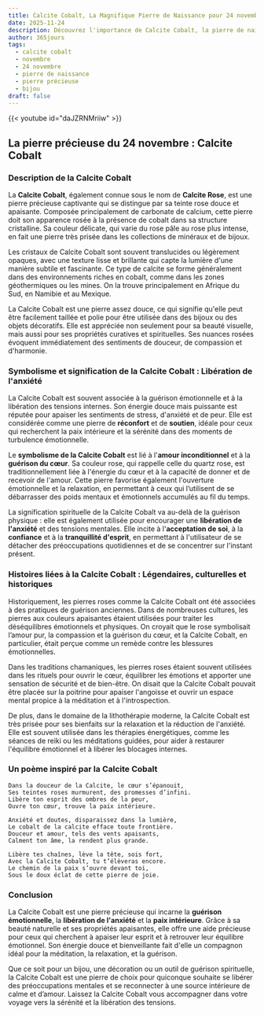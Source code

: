 ```yaml
---
title: Calcite Cobalt, La Magnifique Pierre de Naissance pour 24 novembre
date: 2025-11-24
description: Découvrez l'importance de Calcite Cobalt, la pierre de naissance du 24 novembre qui symbolise Libération de l'anxiété. Laissez sa beauté et sa signification illuminer votre journée.
author: 365jours
tags:
  - calcite cobalt
  - novembre
  - 24 novembre
  - pierre de naissance
  - pierre précieuse
  - bijou
draft: false
---
```


{{< youtube id="daJZRNMriiw" >}}


## La pierre précieuse du 24 novembre : Calcite Cobalt

### Description de la Calcite Cobalt

La **Calcite Cobalt**, également connue sous le nom de **Calcite Rose**, est une pierre précieuse captivante qui se distingue par sa teinte rose douce et apaisante. Composée principalement de carbonate de calcium, cette pierre doit son apparence rosée à la présence de cobalt dans sa structure cristalline. Sa couleur délicate, qui varie du rose pâle au rose plus intense, en fait une pierre très prisée dans les collections de minéraux et de bijoux.

Les cristaux de Calcite Cobalt sont souvent translucides ou légèrement opaques, avec une texture lisse et brillante qui capte la lumière d'une manière subtile et fascinante. Ce type de calcite se forme généralement dans des environnements riches en cobalt, comme dans les zones géothermiques ou les mines. On la trouve principalement en Afrique du Sud, en Namibie et au Mexique.

La Calcite Cobalt est une pierre assez douce, ce qui signifie qu'elle peut être facilement taillée et polie pour être utilisée dans des bijoux ou des objets décoratifs. Elle est appréciée non seulement pour sa beauté visuelle, mais aussi pour ses propriétés curatives et spirituelles. Ses nuances rosées évoquent immédiatement des sentiments de douceur, de compassion et d'harmonie.

### Symbolisme et signification de la Calcite Cobalt : Libération de l'anxiété

La Calcite Cobalt est souvent associée à la guérison émotionnelle et à la libération des tensions internes. Son énergie douce mais puissante est réputée pour apaiser les sentiments de stress, d'anxiété et de peur. Elle est considérée comme une pierre de **réconfort** et de **soutien**, idéale pour ceux qui recherchent la paix intérieure et la sérénité dans des moments de turbulence émotionnelle.

Le **symbolisme de la Calcite Cobalt** est lié à l'**amour inconditionnel** et à la **guérison du cœur**. Sa couleur rose, qui rappelle celle du quartz rose, est traditionnellement liée à l'énergie du cœur et à la capacité de donner et de recevoir de l'amour. Cette pierre favorise également l'ouverture émotionnelle et la relaxation, en permettant à ceux qui l’utilisent de se débarrasser des poids mentaux et émotionnels accumulés au fil du temps.

La signification spirituelle de la Calcite Cobalt va au-delà de la guérison physique : elle est également utilisée pour encourager une **libération de l'anxiété** et des tensions mentales. Elle incite à l'**acceptation de soi**, à la **confiance** et à la **tranquillité d'esprit**, en permettant à l'utilisateur de se détacher des préoccupations quotidiennes et de se concentrer sur l'instant présent.

### Histoires liées à la Calcite Cobalt : Légendaires, culturelles et historiques

Historiquement, les pierres roses comme la Calcite Cobalt ont été associées à des pratiques de guérison anciennes. Dans de nombreuses cultures, les pierres aux couleurs apaisantes étaient utilisées pour traiter les déséquilibres émotionnels et physiques. On croyait que le rose symbolisait l’amour pur, la compassion et la guérison du cœur, et la Calcite Cobalt, en particulier, était perçue comme un remède contre les blessures émotionnelles.

Dans les traditions chamaniques, les pierres roses étaient souvent utilisées dans les rituels pour ouvrir le cœur, équilibrer les émotions et apporter une sensation de sécurité et de bien-être. On disait que la Calcite Cobalt pouvait être placée sur la poitrine pour apaiser l'angoisse et ouvrir un espace mental propice à la méditation et à l'introspection.

De plus, dans le domaine de la lithothérapie moderne, la Calcite Cobalt est très prisée pour ses bienfaits sur la relaxation et la réduction de l'anxiété. Elle est souvent utilisée dans les thérapies énergétiques, comme les séances de reiki ou les méditations guidées, pour aider à restaurer l'équilibre émotionnel et à libérer les blocages internes.

### Un poème inspiré par la Calcite Cobalt

	Dans la douceur de la Calcite, le cœur s’épanouit,  
	Ses teintes roses murmurent, des promesses d’infini.  
	Libère ton esprit des ombres de la peur,  
	Ouvre ton cœur, trouve la paix intérieure.
	
	Anxiété et doutes, disparaissez dans la lumière,  
	Le cobalt de la calcite efface toute frontière.  
	Douceur et amour, tels des vents apaisants,  
	Calment ton âme, la rendent plus grande.
	
	Libère tes chaînes, lève la tête, sois fort,  
	Avec la Calcite Cobalt, tu t’élèveras encore.  
	Le chemin de la paix s’ouvre devant toi,  
	Sous le doux éclat de cette pierre de joie.

### Conclusion

La Calcite Cobalt est une pierre précieuse qui incarne la **guérison émotionnelle**, la **libération de l'anxiété** et la **paix intérieure**. Grâce à sa beauté naturelle et ses propriétés apaisantes, elle offre une aide précieuse pour ceux qui cherchent à apaiser leur esprit et à retrouver leur équilibre émotionnel. Son énergie douce et bienveillante fait d'elle un compagnon idéal pour la méditation, la relaxation, et la guérison.

Que ce soit pour un bijou, une décoration ou un outil de guérison spirituelle, la Calcite Cobalt est une pierre de choix pour quiconque souhaite se libérer des préoccupations mentales et se reconnecter à une source intérieure de calme et d’amour. Laissez la Calcite Cobalt vous accompagner dans votre voyage vers la sérénité et la libération des tensions.